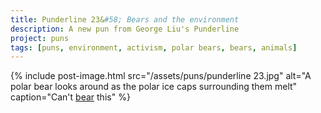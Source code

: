 ```yaml
---
title: Punderline 23&#58; Bears and the environment
description: A new pun from George Liu's Punderline
project: puns
tags: [puns, environment, activism, polar bears, bears, animals]
---
```


{% include post-image.html 
    src="/assets/puns/punderline 23.jpg"
    alt="A polar bear looks around as the polar ice caps surrounding them melt"
    caption="Can't <u>bear</u> this"
    %}
